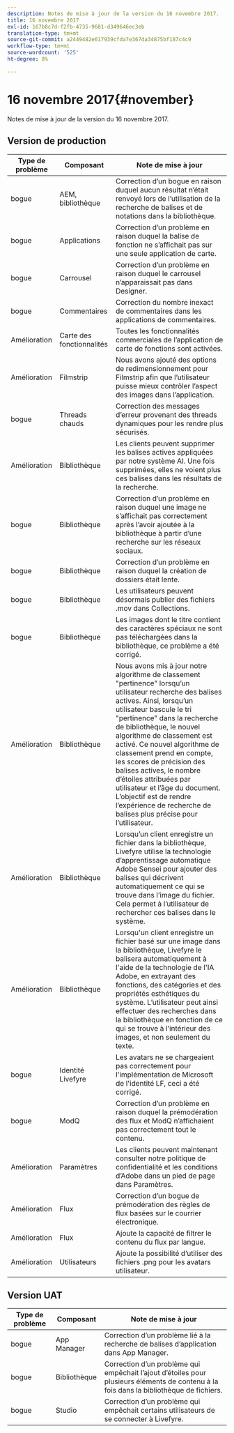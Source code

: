 ```yaml
---
description: Notes de mise à jour de la version du 16 novembre 2017.
title: 16 novembre 2017
exl-id: 167b8c7d-f2fb-4735-9681-d349646ec3eb
translation-type: tm+mt
source-git-commit: a2449482e617939cfda7e367da34875bf187c4c9
workflow-type: tm+mt
source-wordcount: '525'
ht-degree: 8%

---
```


# 16 novembre 2017{#november}

Notes de mise à jour de la version du 16 novembre 2017.

## Version de production

| **Type de problème** | **Composant** | **Note de mise à jour** |
|---|---|---|
| bogue | AEM, bibliothèque | Correction d’un bogue en raison duquel aucun résultat n’était renvoyé lors de l’utilisation de la recherche de balises et de notations dans la bibliothèque. |
| bogue | Applications | Correction d’un problème en raison duquel la balise de fonction ne s’affichait pas sur une seule application de carte. |
| bogue | Carrousel | Correction d’un problème en raison duquel le carrousel n’apparaissait pas dans Designer. |
| bogue | Commentaires | Correction du nombre inexact de commentaires dans les applications de commentaires. |
| Amélioration | Carte des fonctionnalités | Toutes les fonctionnalités commerciales de l’application de carte de fonctions sont activées. |
| Amélioration | Filmstrip | Nous avons ajouté des options de redimensionnement pour Filmstrip afin que l’utilisateur puisse mieux contrôler l’aspect des images dans l’application. |
| bogue | Threads chauds | Correction des messages d’erreur provenant des threads dynamiques pour les rendre plus sécurisés. |
| Amélioration | Bibliothèque | Les clients peuvent supprimer les balises actives appliquées par notre système AI. Une fois supprimées, elles ne voient plus ces balises dans les résultats de la recherche. |
| bogue | Bibliothèque | Correction d’un problème en raison duquel une image ne s’affichait pas correctement après l’avoir ajoutée à la bibliothèque à partir d’une recherche sur les réseaux sociaux. |
| bogue | Bibliothèque | Correction d’un problème en raison duquel la création de dossiers était lente. |
| bogue | Bibliothèque | Les utilisateurs peuvent désormais publier des fichiers .mov dans Collections. |
| bogue | Bibliothèque | Les images dont le titre contient des caractères spéciaux ne sont pas téléchargées dans la bibliothèque, ce problème a été corrigé. |
| Amélioration | Bibliothèque | Nous avons mis à jour notre algorithme de classement &quot;pertinence&quot; lorsqu’un utilisateur recherche des balises actives. Ainsi, lorsqu’un utilisateur bascule le tri &quot;pertinence&quot; dans la recherche de bibliothèque, le nouvel algorithme de classement est activé. Ce nouvel algorithme de classement prend en compte, les scores de précision des balises actives, le nombre d’étoiles attribuées par utilisateur et l’âge du document. L’objectif est de rendre l’expérience de recherche de balises plus précise pour l’utilisateur. |
| Amélioration | Bibliothèque | Lorsqu’un client enregistre un fichier dans la bibliothèque, Livefyre utilise la technologie d’apprentissage automatique Adobe Sensei pour ajouter des balises qui décrivent automatiquement ce qui se trouve dans l’image du fichier. Cela permet à l’utilisateur de rechercher ces balises dans le système. |
| Amélioration | Bibliothèque | Lorsqu&#39;un client enregistre un fichier basé sur une image dans la bibliothèque, Livefyre le balisera automatiquement à l&#39;aide de la technologie de l&#39;IA Adobe, en extrayant des fonctions, des catégories et des propriétés esthétiques du système. L’utilisateur peut ainsi effectuer des recherches dans la bibliothèque en fonction de ce qui se trouve à l’intérieur des images, et non seulement du texte. |
| bogue | Identité Livefyre | Les avatars ne se chargeaient pas correctement pour l&#39;implémentation de Microsoft de l&#39;identité LF, ceci a été corrigé. |
| bogue | ModQ | Correction d’un problème en raison duquel la prémodération des flux et ModQ n’affichaient pas correctement tout le contenu. |
| Amélioration | Paramètres | Les clients peuvent maintenant consulter notre politique de confidentialité et les conditions d’Adobe dans un pied de page dans Paramètres. |
| Amélioration | Flux | Correction d’un bogue de prémodération des règles de flux basées sur le courrier électronique. |
| Amélioration | Flux | Ajoute la capacité de filtrer le contenu du flux par langue. |
| Amélioration | Utilisateurs | Ajoute la possibilité d’utiliser des fichiers .png pour les avatars utilisateur. |

## Version UAT

| **Type de problème** | **Composant** | **Note de mise à jour** |
|---|---|---|
| bogue | App Manager | Correction d’un problème lié à la recherche de balises d’application dans App Manager. |
| bogue | Bibliothèque | Correction d’un problème qui empêchait l’ajout d’étoiles pour plusieurs éléments de contenu à la fois dans la bibliothèque de fichiers. |
| bogue | Studio | Correction d’un problème qui empêchait certains utilisateurs de se connecter à Livefyre. |
